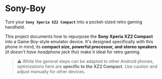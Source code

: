 # Sony-Boy
Turn your **`Sony Xperia XZ2 Compact`** into a pocket-sized retro gaming handheld.

This project documents how to repurpose the **Sony Xperia XZ2 Compact** into a Game Boy-style emulator device. It's designed specifically with this phone in mind, its **compact size, powerful processor, and stereo speakers** (_it doesn't have headphone jack tho_) make it ideal for retro gaming.

> ⚠️ While the general steps can be adapted to other Android phones, optimizations here are **specific to the XZ2 Compact**. Use caution and adjust manually for other devices.